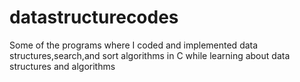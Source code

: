 # datastructurecodes
Some of the programs where I coded and implemented data structures,search,and sort algorithms in C while learning about data structures and algorithms
